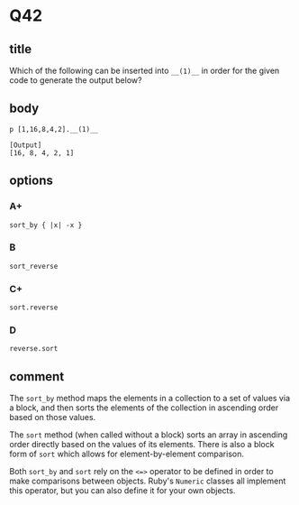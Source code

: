 # Q42

## title

Which of the following can be inserted into `__(1)__` in order for the given code to generate the output below?

## body

```
p [1,16,8,4,2].__(1)__

[Output]
[16, 8, 4, 2, 1]
```

## options

### A+

`sort_by { |x| -x }`

### B

`sort_reverse`

### C+

`sort.reverse`

### D

`reverse.sort`

## comment

The `sort_by` method maps the elements in a collection to a set of values via a block, and then sorts the elements of the collection in ascending order based on those values.

The `sort` method (when called without a block) sorts an array in ascending order directly based on the values of its elements. There is also a block form of `sort` which allows for element-by-element comparison.

Both `sort_by` and `sort` rely on the `<=>` operator to be defined in order to make comparisons between objects. Ruby's `Numeric` classes all implement this operator, but you can also define it for your own objects.
